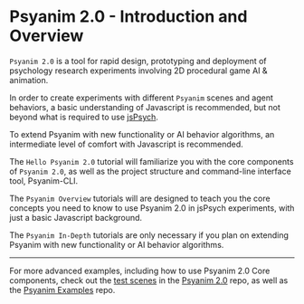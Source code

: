 # Psyanim 2.0 - Introduction and Overview

`Psyanim 2.0` is a tool for rapid design, prototyping and deployment of psychology research experiments involving 2D procedural game AI & animation.

In order to create experiments with different `Psyanim` scenes and agent behaviors, a basic understanding of Javascript is recommended, but not beyond what is required to use [jsPsych](https://www.jspsych.org/).

To extend Psyanim with new functionality or AI behavior algorithms, an intermediate level of comfort with Javascript is recommended.

The `Hello Psyanim 2.0` tutorial will familiarize you with the core components of `Psyanim 2.0`, as well as the project structure and command-line interface tool, Psyanim-CLI.

The `Psyanim Overview` tutorials will are designed to teach you the core concepts you need to know to use Psyanim 2.0 in jsPsych experiments, with just a basic Javascript background.

The `Psyanim In-Depth` tutorials are only necessary if you plan on extending Psyanim with new functionality or AI behavior algorithms.

---

For more advanced examples, including how to use Psyanim 2.0 Core components, check out the [test scenes](https://github.com/thefinnlab/psyanim-2/tree/master/test/scenes) in the [Psyanim 2.0](https://github.com/thefinnlab/psyanim-2/tree/master) repo, as well as the [Psyanim Examples](https://github.com/thefinnlab/psyanim-examples) repo.